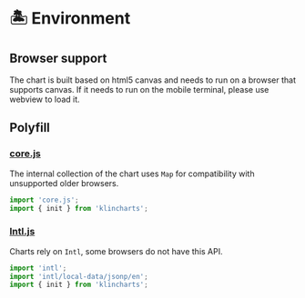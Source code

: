 # 🏝️ Environment

## Browser support

The chart is built based on html5 canvas and needs to run on a browser that supports canvas. If it needs to run on the mobile terminal, please use webview to load it.

## Polyfill

### [core.js](https://github.com/zloirock/core-js)

The internal collection of the chart uses `Map` for compatibility with unsupported older browsers.

```javascript
import 'core.js';
import { init } from 'klincharts';
```

### [Intl.js](https://github.com/andyearnshaw/Intl.js)

Charts rely on `Intl`, some browsers do not have this API.

```javascript
import 'intl';
import 'intl/local-data/jsonp/en';
import { init } from 'klincharts';
